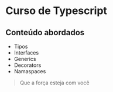 # Curso de Typescript

## Conteúdo abordados
- Tipos
- Interfaces
- Generics
- Decorators
- Namaspaces

> Que a força esteja com você
